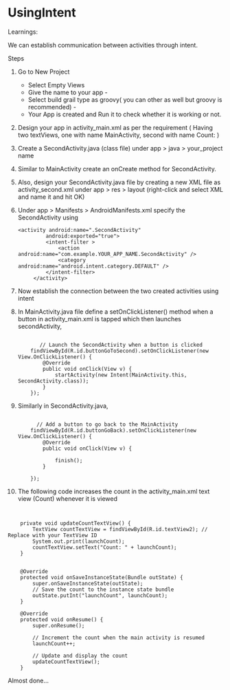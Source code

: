 # UsingIntent

Learnings:

We can establish communication between activities through intent.

Steps

1. Go to New Project
    - Select Empty Views
    - Give the name to your app -
    - Select build grail type as groovy( you can other as well but groovy is recommended) -
    - Your App is created and Run it to check whether it is working or not.
2. Design your app in activity_main.xml as per the requirement ( Having two textViews, one with name MainActivity, second with name Count: )
3. Create a SecondActivity.java (class file) under  app > java > your_project name
4. Similar to MainActivity create an onCreate method for SecondActivity.
5. Also, design your SecondActivity.java file by creating a new XML file as activity_second.xml under app > res > layout (right-click and select XML and name it and hit OK)
6. Under app > Manifests > AndroidManifests.xml specify the SecondActivity using
   ```
   <activity android:name=".SecondActivity"
            android:exported="true">
            <intent-filter >
                <action android:name="com.example.YOUR_APP_NAME.SecondActivity" />
                <category android:name="android.intent.category.DEFAULT" />
            </intent-filter>
        </activity>
   ```
8. Now establish the connection between the two created activities using intent
9. In MainActivity.java file define a setOnClickListener() method when a button in activity_main.xml is tapped which then launches secondActivity,

    ```

           // Launch the SecondActivity when a button is clicked
        findViewById(R.id.buttonGoToSecond).setOnClickListener(new View.OnClickListener() {
            @Override
            public void onClick(View v) {
                startActivity(new Intent(MainActivity.this, SecondActivity.class));
            }
        });

    ```
10. Similarly in SecondActivity.java,

    ```

          // Add a button to go back to the MainActivity
        findViewById(R.id.buttonGoBack).setOnClickListener(new View.OnClickListener() {
            @Override
            public void onClick(View v) {

                finish();
            }

        });
    
    ```

11.  The following code increases the count in the activity_main.xml text view (Count) whenever it is viewed
```

    
    private void updateCountTextView() {
        TextView countTextView = findViewById(R.id.textView2); // Replace with your TextView ID
        System.out.print(launchCount);
        countTextView.setText("Count: " + launchCount);
    }


    @Override
    protected void onSaveInstanceState(Bundle outState) {
        super.onSaveInstanceState(outState);
        // Save the count to the instance state bundle
        outState.putInt("launchCount", launchCount);
    }

    @Override
    protected void onResume() {
        super.onResume();

        // Increment the count when the main activity is resumed
        launchCount++;

        // Update and display the count
        updateCountTextView();
    }
```
    

Almost done...
